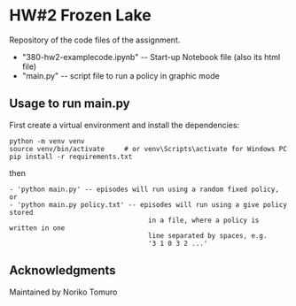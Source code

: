 # HW#2 Frozen Lake

Repository of the code files of the assignment.
<ul>
  <li>"380-hw2-examplecode.ipynb" -- Start-up Notebook file (also its html file)</li>
  <li>"main.py" -- script file to run a policy in graphic mode</li>
</ul>

## Usage to run main.py

First create a virtual environment and install the dependencies:

```
python -m venv venv
source venv/bin/activate     # or venv\Scripts\activate for Windows PC
pip install -r requirements.txt
```
then
```
- 'python main.py' -- episodes will run using a random fixed policy, or
- 'python main.py policy.txt' -- episodes will run using a give policy stored
                                   in a file, where a policy is written in one
                                   line separated by spaces, e.g.
                                   '3 1 0 3 2 ...'
```


## Acknowledgments

Maintained by Noriko Tomuro
